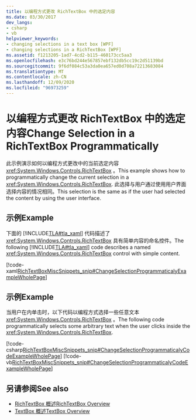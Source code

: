 ```yaml
---
title: 以编程方式更改 RichTextBox 中的选定内容
ms.date: 03/30/2017
dev_langs:
- csharp
- vb
helpviewer_keywords:
- changing selections in a text box [WPF]
- changing selections in a RichTextBox [WPF]
ms.assetid: f1213205-1ad7-4cd2-b115-460173cc5aa3
ms.openlocfilehash: e3c76bd244e567857ebf132db5cc19c2d51139bd
ms.sourcegitcommit: 9f6df084c53a3da0ea657ed0d708a72213683084
ms.translationtype: MT
ms.contentlocale: zh-CN
ms.lasthandoff: 12/09/2020
ms.locfileid: "96973259"
---
```

# <a name="change-selection-in-a-richtextbox-programmatically"></a><span data-ttu-id="2ad4c-102">以编程方式更改 RichTextBox 中的选定内容</span><span class="sxs-lookup"><span data-stu-id="2ad4c-102">Change Selection in a RichTextBox Programmatically</span></span>
<span data-ttu-id="2ad4c-103">此示例演示如何以编程方式更改中的当前选定内容 <xref:System.Windows.Controls.RichTextBox> 。</span><span class="sxs-lookup"><span data-stu-id="2ad4c-103">This example shows how to programmatically change the current selection in a <xref:System.Windows.Controls.RichTextBox>.</span></span> <span data-ttu-id="2ad4c-104">此选择与用户通过使用用户界面选择内容的情况相同。</span><span class="sxs-lookup"><span data-stu-id="2ad4c-104">This selection is the same as if the user had selected the content by using the user interface.</span></span>  
  
## <a name="example"></a><span data-ttu-id="2ad4c-105">示例</span><span class="sxs-lookup"><span data-stu-id="2ad4c-105">Example</span></span>  
 <span data-ttu-id="2ad4c-106">下面的 [!INCLUDE[TLA#tla_xaml](../../../includes/tlasharptla-xaml-md.md)] 代码描述了 <xref:System.Windows.Controls.RichTextBox> 具有简单内容的命名控件。</span><span class="sxs-lookup"><span data-stu-id="2ad4c-106">The following [!INCLUDE[TLA#tla_xaml](../../../includes/tlasharptla-xaml-md.md)] code describes a named <xref:System.Windows.Controls.RichTextBox> control with simple content.</span></span>  
  
 [!code-xaml[RichTextBoxMiscSnippets_snip#ChangeSelectionProgrammaticalyExampleWholePage](~/samples/snippets/csharp/VS_Snippets_Wpf/RichTextBoxMiscSnippets_snip/CSharp/ChangeSelectionProgrammaticaly.xaml#changeselectionprogrammaticalyexamplewholepage)]  
  
## <a name="example"></a><span data-ttu-id="2ad4c-107">示例</span><span class="sxs-lookup"><span data-stu-id="2ad4c-107">Example</span></span>  
 <span data-ttu-id="2ad4c-108">当用户在内单击时，以下代码以编程方式选择一些任意文本 <xref:System.Windows.Controls.RichTextBox> 。</span><span class="sxs-lookup"><span data-stu-id="2ad4c-108">The following code programmatically selects some arbitrary text when the user clicks inside the <xref:System.Windows.Controls.RichTextBox>.</span></span>  
  
 [!code-csharp[RichTextBoxMiscSnippets_snip#ChangeSelectionProgrammaticalyCodeExampleWholePage](~/samples/snippets/csharp/VS_Snippets_Wpf/RichTextBoxMiscSnippets_snip/CSharp/ChangeSelectionProgrammaticaly.xaml.cs#changeselectionprogrammaticalycodeexamplewholepage)]
 [!code-vb[RichTextBoxMiscSnippets_snip#ChangeSelectionProgrammaticalyCodeExampleWholePage](~/samples/snippets/visualbasic/VS_Snippets_Wpf/RichTextBoxMiscSnippets_snip/VisualBasic/ChangeSelectionProgrammaticaly.xaml.vb#changeselectionprogrammaticalycodeexamplewholepage)]  
  
## <a name="see-also"></a><span data-ttu-id="2ad4c-109">另请参阅</span><span class="sxs-lookup"><span data-stu-id="2ad4c-109">See also</span></span>

- [<span data-ttu-id="2ad4c-110">RichTextBox 概述</span><span class="sxs-lookup"><span data-stu-id="2ad4c-110">RichTextBox Overview</span></span>](richtextbox-overview.md)
- [<span data-ttu-id="2ad4c-111">TextBox 概述</span><span class="sxs-lookup"><span data-stu-id="2ad4c-111">TextBox Overview</span></span>](textbox-overview.md)
